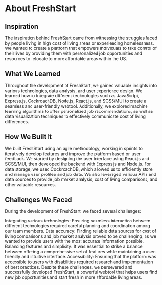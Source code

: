 # About FreshStart
## Inspiration
The inspiration behind FreshStart came from witnessing the struggles faced by people living in high cost of living areas or experiencing homelessness. We wanted to create a platform that empowers individuals to take control of their lives by providing them with personalized job opportunities and resources to relocate to more affordable areas within the US.

## What We Learned
Throughout the development of FreshStart, we gained valuable insights into various technologies, data analysis, and user experience design. We learned how to integrate different technologies such as JavaScript, Express.js, CockroachDB, Node.js, React.js, and SCSS/MUI to create a seamless and user-friendly webtool. Additionally, we explored machine learning algorithms to offer personalized job recommendations, as well as data visualization techniques to effectively communicate cost of living differences.

## How We Built It
We built FreshStart using an agile methodology, working in sprints to iteratively develop features and improve the platform based on user feedback. We started by designing the user interface using React.js and SCSS/MUI, then developed the backend with Express.js and Node.js. For data storage, we used CockroachDB, which allowed us to efficiently store and manage user profiles and job data. We also leveraged various APIs and data sources to provide job market analysis, cost of living comparisons, and other valuable resources.

## Challenges We Faced
During the development of FreshStart, we faced several challenges:

Integrating various technologies: Ensuring seamless interaction between different technologies required careful planning and coordination among our team members.
Data accuracy: Finding reliable data sources for cost of living comparisons and job market analysis proved to be challenging, as we wanted to provide users with the most accurate information possible.
Balancing features and simplicity: It was essential to strike a balance between offering a comprehensive set of features while maintaining a user-friendly and intuitive interface.
Accessibility: Ensuring that the platform was accessible to users with disabilities required research and implementation of best practices.
Despite these challenges, we persevered and successfully developed FreshStart, a powerful webtool that helps users find new job opportunities and start fresh in more affordable living areas.